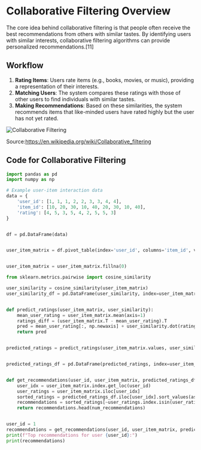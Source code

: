 # Collaborative Filtering Overview

The core idea behind collaborative filtering is that people often receive the best recommendations from others with similar tastes. By identifying users with similar interests, collaborative filtering algorithms can provide personalized recommendations.[11]

## Workflow

1. **Rating Items**: Users rate items (e.g., books, movies, or music), providing a representation of their interests.
2. **Matching Users**: The system compares these ratings with those of other users to find individuals with similar tastes.
3. **Making Recommendations**: Based on these similarities, the system recommends items that like-minded users have rated highly but the user has not yet rated.

![Collaborative Filtering](https://upload.wikimedia.org/wikipedia/commons/thumb/5/52/Collaborative_filtering.gif/450px-Collaborative_filtering.gif)

Source:https://en.wikipedia.org/wiki/Collaborative_filtering


## Code for Collaborative Filtering

```python
import pandas as pd
import numpy as np

# Example user-item interaction data
data = {
    'user_id': [1, 1, 1, 2, 2, 3, 3, 4, 4],
    'item_id': [10, 20, 30, 10, 40, 20, 30, 10, 40],
    'rating': [4, 5, 3, 5, 4, 2, 5, 5, 3]
}


df = pd.DataFrame(data)


user_item_matrix = df.pivot_table(index='user_id', columns='item_id', values='rating')


user_item_matrix = user_item_matrix.fillna(0)

from sklearn.metrics.pairwise import cosine_similarity

user_similarity = cosine_similarity(user_item_matrix)
user_similarity_df = pd.DataFrame(user_similarity, index=user_item_matrix.index, columns=user_item_matrix.index)


def predict_ratings(user_item_matrix, user_similarity):
    mean_user_rating = user_item_matrix.mean(axis=1)
    ratings_diff = (user_item_matrix.T - mean_user_rating).T
    pred = mean_user_rating[:, np.newaxis] + user_similarity.dot(ratings_diff) / np.array([np.abs(user_similarity).sum(axis=1)]).T
    return pred


predicted_ratings = predict_ratings(user_item_matrix.values, user_similarity)


predicted_ratings_df = pd.DataFrame(predicted_ratings, index=user_item_matrix.index, columns=user_item_matrix.columns)


def get_recommendations(user_id, user_item_matrix, predicted_ratings_df, num_recommendations=5):
    user_idx = user_item_matrix.index.get_loc(user_id)
    user_ratings = user_item_matrix.iloc[user_idx]
    sorted_ratings = predicted_ratings_df.iloc[user_idx].sort_values(ascending=False)
    recommendations = sorted_ratings[~user_ratings.index.isin(user_ratings[user_ratings > 0].index)]
    return recommendations.head(num_recommendations)


user_id = 1
recommendations = get_recommendations(user_id, user_item_matrix, predicted_ratings_df)
print(f"Top recommendations for user {user_id}:")
print(recommendations)

```

